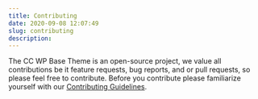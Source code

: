 ```yaml
---
title: Contributing
date: 2020-09-08 12:07:49
slug: contributing
description:
---
```


The CC WP Base Theme is an open-source project, we value all contributions be it feature requests, bug reports, and or pull requests, so please feel free to contribute. Before you contribute please familiarize yourself with our [Contributing Guidelines](https://opensource.creativecommons.org/contributing-code/).
